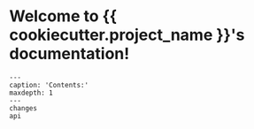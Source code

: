 # Welcome to {{ cookiecutter.project_name }}'s documentation!

```{toctree}
---
caption: 'Contents:'
maxdepth: 1
---
changes
api
```
